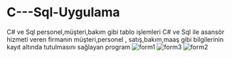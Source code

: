 # C---Sql-Uygulama

C# ve Sql personel,müşteri,bakım gibi tablo işlemleri
C# ve Sql ile asansör hizmeti veren firmanın müşteri,personel , satış,bakım,maaş gibi bilgilerinin kayıt altında tutulmasını sağlayan program
![form1](https://user-images.githubusercontent.com/113468221/189988146-e4b003da-9387-4c17-af93-8081d7566158.jpg)
![form3](https://user-images.githubusercontent.com/113468221/189988166-af2417e9-9fb9-4334-ae78-8ff87998c8f0.jpg)
![form2](https://user-images.githubusercontent.com/113468221/189988195-daf87215-a1c1-4201-bc1c-4b6c5c2a150a.jpg)
